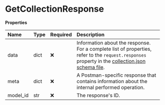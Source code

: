 # GetCollectionResponse

**Properties**

| Name     | Type | Required | Description                                                                                                                                                                                                                    |
| :------- | :--- | :------- | :----------------------------------------------------------------------------------------------------------------------------------------------------------------------------------------------------------------------------- |
| data     | dict | ❌       | Information about the response. For a complete list of properties, refer to the `request.responses` property in the [collection.json schema file](https://schema.postman.com/collection/json/v1.0.0/draft-07/collection.json). |
| meta     | dict | ❌       | A Postman-specific response that contains information about the internal performed operation.                                                                                                                                  |
| model_id | str  | ❌       | The response's ID.                                                                                                                                                                                                             |

<!-- This file was generated by liblab | https://liblab.com/ -->
